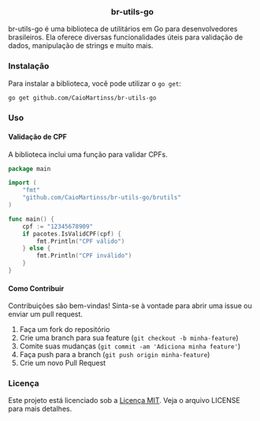 <h3 align="center">br-utils-go</h3>

br-utils-go é uma biblioteca de utilitários em Go para desenvolvedores brasileiros. Ela oferece diversas funcionalidades úteis para validação de dados, manipulação de strings e muito mais.

### Instalação

Para instalar a biblioteca, você pode utilizar o `go get`:

```bash
go get github.com/CaioMartinss/br-utils-go

```

### Uso

#### Validação de CPF

A biblioteca inclui uma função para validar CPFs.

```go
package main

import (
    "fmt"
    "github.com/CaioMartinss/br-utils-go/brutils"
)

func main() {
    cpf := "12345678909"
    if pacotes.IsValidCPF(cpf) {
        fmt.Println("CPF válido")
    } else {
        fmt.Println("CPF inválido")
    }
}
```

#### Como Contribuir

Contribuições são bem-vindas! Sinta-se à vontade para abrir uma issue ou enviar um pull request.

1. Faça um fork do repositório
2. Crie uma branch para sua feature (`git checkout -b minha-feature`)
3. Comite suas mudanças (`git commit -am 'Adiciona minha feature'`)
4. Faça push para a branch (`git push origin minha-feature`)
5. Crie um novo Pull Request



### Licença

Este projeto está licenciado sob a [Licença MIT](LICENSE). Veja o arquivo LICENSE para mais detalhes.
